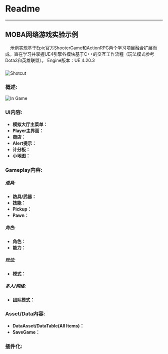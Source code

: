 # Readme 
---
    
## MOBA网络游戏实验示例

&nbsp;&nbsp;&nbsp;&nbsp;示例实现基于Epic官方ShooterGame和ActionRPG两个学习项目融合扩展而成。旨在学习并掌握UE4引擎各模块基于C++的交互工作流程（玩法模式参考Dota2和英雄联盟）。
Engine版本：UE 4.20.3

##### 
![Shotcut](https://github.com/yw-dev/ASSGame/Doc/Shotcut.png)

###  概述:
![In Game](https://github.com/yw-dev/ASSGame/Doc/InGame.png)

###  UI内容:
- **模拟大厅主菜单：** 
- **Player主界面：** 
- **商店：** 
- **Alert提示：** 
- **计分板：** 
- **小地图：** 

###  Gameplay内容:
#####  道具:
- **防具/武器：** 
- **技能：** 
- **Pickup：** 
- **Pawn：** 

#####  角色:
- **角色：** 
- **能力：** 

#####  玩法:
- **模式：** 

#####  多人/网络:
- **团队模式：** 

###  Asset/Data内容:
- **DataAsset/DataTable(All Items)：** 
- **SaveGame：** 

###  插件化:





